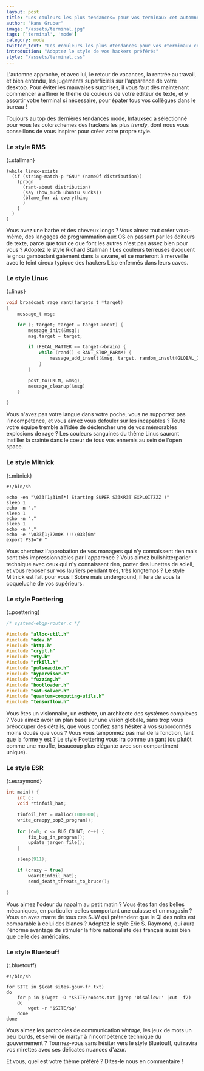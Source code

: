 ```yaml
---
layout: post
title: "Les couleurs les plus tendances= pour vos terminaux cet automne"
author: "Hans Gruber"
image: "/assets/terminal.jpg"
tags: ['terminal', 'mode']
category: mode
twitter_text: "Les #couleurs les plus #tendances pour vos #terminaux cet automne"
introduction: "Adoptez le style de vos hackers préférés"
style: "/assets/terminal.css"
---
```


L'automne approche, et avec lui, le retour de vacances, la rentrée au travail,
et bien entendu, les jugements superficiels sur l'apparence de votre desktop.
Pour éviter les mauvaises surprises, il vous faut dès maintenant
commencer à affiner le thème de couleurs de votre éditeur de texte,
et y assortir votre terminal si nécessaire, pour épater tous vos collègues dans le
bureau !

Toujours au top des dernières tendances mode, Infauxsec a sélectionné pour
vous les colorschemes des hackers les plus *trendy*, dont nous vous conseillons
de vous inspirer pour créer votre propre style.

### Le style RMS

{:.stallman}
```elisp
(while linux-exists
  (if (string-match-p "GNU" (nameOf distribution))
    (progn
      (rant-about distribution)
      (say (how_much ubuntu sucks))
      (blame_for vi everything
      )
    )
  )
)

```

Vous avez une barbe et des cheveux longs ? Vous aimez tout créer vous-même,
des langages de programmation aux OS en passant par les éditeurs de texte, parce
que tout ce que font les autres n'est pas assez bien pour vous ? Adoptez
le style Richard Stallman ! Les couleurs terreuses évoquent le gnou gambadant
gaiement dans la savane, et se marieront à merveille avec le teint cireux
typique des hackers Lisp enfermés dans leurs caves.

### Le style Linus

{:.linus}
```c
void broadcast_rage_rant(targets_t *target)
{
    message_t msg;

    for (; target; target = target->next) {
        message_init(&msg);
        msg.target = target;

        if (FECAL_MATTER == target->brain) {
            while (rand() < RANT_STOP_PARAM) {
                message_add_insult(&msg, target, random_insult(GLOBAL_INSULTS));
            }
        }

        post_to(LKLM, &msg);
        message_cleanup(&msg)
    }

}
```

Vous n'avez pas votre langue dans votre poche, vous ne supportez pas
l'incompétence, et vous aimez vous défouler sur les incapables ?
Toute votre équipe tremble à l'idée de déclencher une de vos
mémorables explosions de rage ? Les couleurs sanguines du thème Linus 
sauront instiller la crainte dans le coeur de tous vos ennemis au
sein de l'open space.

### Le style Mitnick

{:.mitnick}
```shell
#!/bin/sh

echo -en "\033[1;31m[*] Starting SUPER S33KR3T EXPLOITZZZ !"
sleep 1
echo -n "."
sleep 1
echo -n "."
sleep 1
echo -n "."
echo -e "\033[1;32mOK !!!\033[0m"
export PS1="# "

```

Vous cherchez l'approbation de vos managers qui n'y connaissent rien mais
sont très impressionnables par l'apparence ? Vous aimez ~~bullshitter~~parler
technique avec ceux qui n'y connaissent rien, porter des lunettes de soleil,
et vous reposer sur vos lauriers pendant très, très longtemps ? Le style
Mitnick est fait pour vous ! Sobre mais underground, il fera de vous la
coqueluche de vos supérieurs.

### Le style Poettering

{:.poettering}
```c
/* systemd-ebgp-router.c */

#include "alloc-util.h"
#include "udev.h"
#include "http.h"
#include "crypt.h"
#include "vty.h"
#include "rfkill.h"
#include "pulseaudio.h"
#include "hypervisor.h"
#include "fuzzing.h"
#include "bootloader.h"
#include "sat-solver.h"
#include "quantum-computing-utils.h"
#include "tensorflow.h"

```

Vous êtes un visionnaire, un esthète, un architecte des systèmes complexes ?
Vous aimez avoir un plan basé sur une vision globale, sans trop vous préoccuper
des détails, que vous confiez sans hésiter à vos subordonnés moins doués
que vous ? Vous vous tamponnez pas mal de la fonction, tant que la forme y est ?
Le style Poettering vous ira comme un gant (ou plutôt
comme une moufle, beaucoup plus élégante avec son compartiment unique).

### Le style ESR

{:.esraymond}
```c
int main() {
    int c;
    void *tinfoil_hat;

    tinfoil_hat = malloc(1000000);
    write_crappy_pop3_program();
   
    for (c=0; c <= BUG_COUNT; c++) {
        fix_bug_in_program();
        update_jargon_file();
    }

    sleep(911);

    if (crazy = true) 
        wear(tinfoil_hat);
        send_death_threats_to_bruce();

}
```

Vous aimez l'odeur du napalm au petit matin ? Vous êtes fan des belles
mécaniques, en particulier celles comportant une culasse et un magasin ?
Vous en avez marre de tous ces SJW qui prétendent que le QI des noirs
est comparable à celui des blancs ? Adoptez le style Eric S. Raymond,
qui aura l'énorme avantage de stimuler la fibre nationaliste des français
aussi bien que celle des américains.

### Le style Bluetouff

{:.bluetouff}
```shell
#!/bin/sh

for SITE in $(cat sites-gouv-fr.txt)
do
    for p in $(wget -O "$SITE/robots.txt |grep 'Disallow:' |cut -f2)
    do
        wget -r "$SITE/$p"
    done
done
```

Vous aimez les protocoles de communication *vintage*, les jeux de mots un peu lourds,
et servir de martyr à l'incompétence technique du gouvernement ? Tournez-vous
sans hésiter vers le style Bluetouff, qui ravira vos mirettes avec ses délicates
nuances d'azur.

Et vous, quel est votre thème préféré ? Dites-le nous en commentaire !
